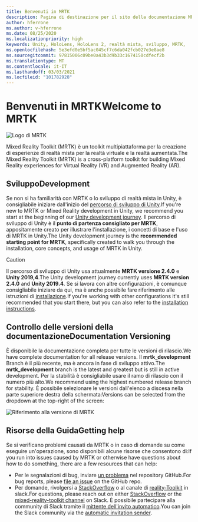 ```yaml
---
title: Benvenuti in MRTK
description: Pagina di destinazione per il sito della documentazione MRTK-Unity.
author: hferrone
ms.author: v-hferrone
ms.date: 08/25/2020
ms.localizationpriority: high
keywords: Unity, HoloLens, HoloLens 2, realtà mista, sviluppo, MRTK,
ms.openlocfilehash: 5e3efd0e5bf5ac045cf7c6da042fcb027e3e8ae8
ms.sourcegitcommit: 97815006c09be0a43b3d9b33c1674150cdfecf2b
ms.translationtype: MT
ms.contentlocale: it-IT
ms.lasthandoff: 03/03/2021
ms.locfileid: "101782928"
---
```

# <a name="welcome-to-mrtk"></a><span data-ttu-id="85316-104">Benvenuti in MRTK</span><span class="sxs-lookup"><span data-stu-id="85316-104">Welcome to MRTK</span></span>

![Logo di MRTK](features/Images/MRTK_Logo_Rev.png)

<span data-ttu-id="85316-106">Mixed Reality Toolkit (MRTK) è un toolkit multipiattaforma per la creazione di esperienze di realtà mista per la realtà virtuale e la realtà aumentata.</span><span class="sxs-lookup"><span data-stu-id="85316-106">The Mixed Reality Toolkit (MRTK) is a cross-platform toolkit for building Mixed Reality experiences for Virtual Reality (VR) and Augmented Reality (AR).</span></span>

## <a name="development"></a><span data-ttu-id="85316-107">Sviluppo</span><span class="sxs-lookup"><span data-stu-id="85316-107">Development</span></span>

<span data-ttu-id="85316-108">Se non si ha familiarità con MRTK o lo sviluppo di realtà mista in Unity, è consigliabile iniziare dall'inizio del [percorso di sviluppo di Unity](https://docs.microsoft.com/windows/mixed-reality/unity-development-overview?tabs=mrtk%2Chl2).</span><span class="sxs-lookup"><span data-stu-id="85316-108">If you're new to MRTK or Mixed Reality development in Unity, we recommend you start at the beginning of our [Unity development journey](https://docs.microsoft.com/windows/mixed-reality/unity-development-overview?tabs=mrtk%2Chl2).</span></span> <span data-ttu-id="85316-109">Il percorso di sviluppo di Unity è il **punto di partenza consigliato per MRTK**, appositamente creato per illustrare l'installazione, i concetti di base e l'uso di MRTK in Unity.</span><span class="sxs-lookup"><span data-stu-id="85316-109">The Unity development journey is the **recommended starting point for MRTK**, specifically created to walk you through the installation, core concepts, and usage of MRTK in Unity.</span></span>

> [!CAUTION]
> <span data-ttu-id="85316-110">Il percorso di sviluppo di Unity usa attualmente **MRTK versione 2.4.0** e **Unity 2019,4**.</span><span class="sxs-lookup"><span data-stu-id="85316-110">The Unity development journey currently uses **MRTK version 2.4.0** and **Unity 2019.4**.</span></span> <span data-ttu-id="85316-111">Se si lavora con altre configurazioni, è comunque consigliabile iniziare da qui, ma è anche possibile fare riferimento alle istruzioni di [installazione](Installation.md).</span><span class="sxs-lookup"><span data-stu-id="85316-111">If you're working with other configurations it's still recommended that you start there, but you can also refer to the [installation instructions](Installation.md).</span></span>

## <a name="documentation-versioning"></a><span data-ttu-id="85316-112">Controllo delle versioni della documentazione</span><span class="sxs-lookup"><span data-stu-id="85316-112">Documentation Versioning</span></span>

<span data-ttu-id="85316-113">È disponibile la documentazione completa per tutte le versioni di rilascio.</span><span class="sxs-lookup"><span data-stu-id="85316-113">We have complete documentation for all release versions.</span></span> <span data-ttu-id="85316-114">Il **mrtk_development** Branch è il più recente, ma è ancora in fase di sviluppo attivo.</span><span class="sxs-lookup"><span data-stu-id="85316-114">The **mrtk_development** branch is the latest and greatest but is still in active development.</span></span> <span data-ttu-id="85316-115">Per la stabilità è consigliabile usare il ramo di rilascio con il numero più alto.</span><span class="sxs-lookup"><span data-stu-id="85316-115">We recommend using the highest numbered release branch for stability.</span></span> <span data-ttu-id="85316-116">È possibile selezionare le versioni dall'elenco a discesa nella parte superiore destra della schermata:</span><span class="sxs-lookup"><span data-stu-id="85316-116">Versions can be selected from the dropdown at the top-right of the screen:</span></span>

![Riferimento alla versione di MRTK](features/Images/MRTK-Doc-Versions.png)

## <a name="getting-help"></a><span data-ttu-id="85316-118">Risorse della Guida</span><span class="sxs-lookup"><span data-stu-id="85316-118">Getting help</span></span>

<span data-ttu-id="85316-119">Se si verificano problemi causati da MRTK o in caso di domande su come eseguire un'operazione, sono disponibili alcune risorse che consentono di:</span><span class="sxs-lookup"><span data-stu-id="85316-119">If you run into issues caused by MRTK or otherwise have questions about how to do something, there are a few resources that can help:</span></span>

* <span data-ttu-id="85316-120">Per le segnalazioni di bug, inviare [un problema](https://github.com/microsoft/MixedRealityToolkit-Unity/issues/new/choose) nel repository GitHub.</span><span class="sxs-lookup"><span data-stu-id="85316-120">For bug reports, please [file an issue](https://github.com/microsoft/MixedRealityToolkit-Unity/issues/new/choose) on the GitHub repo.</span></span>
* <span data-ttu-id="85316-121">Per domande, rivolgersi a [StackOverflow](https://stackoverflow.com/questions/tagged/mrtk) o al canale di [reality-Toolkit](https://holodevelopers.slack.com/messages/C2H4HT858) in slack.</span><span class="sxs-lookup"><span data-stu-id="85316-121">For questions, please reach out on either [StackOverflow](https://stackoverflow.com/questions/tagged/mrtk) or the [mixed-reality-toolkit channel](https://holodevelopers.slack.com/messages/C2H4HT858) on Slack.</span></span> <span data-ttu-id="85316-122">È possibile partecipare alla community di Slack tramite il [mittente dell'invito automatico](https://holodevelopersslack.azurewebsites.net/).</span><span class="sxs-lookup"><span data-stu-id="85316-122">You can join the Slack community via the [automatic invitation sender](https://holodevelopersslack.azurewebsites.net/).</span></span>
